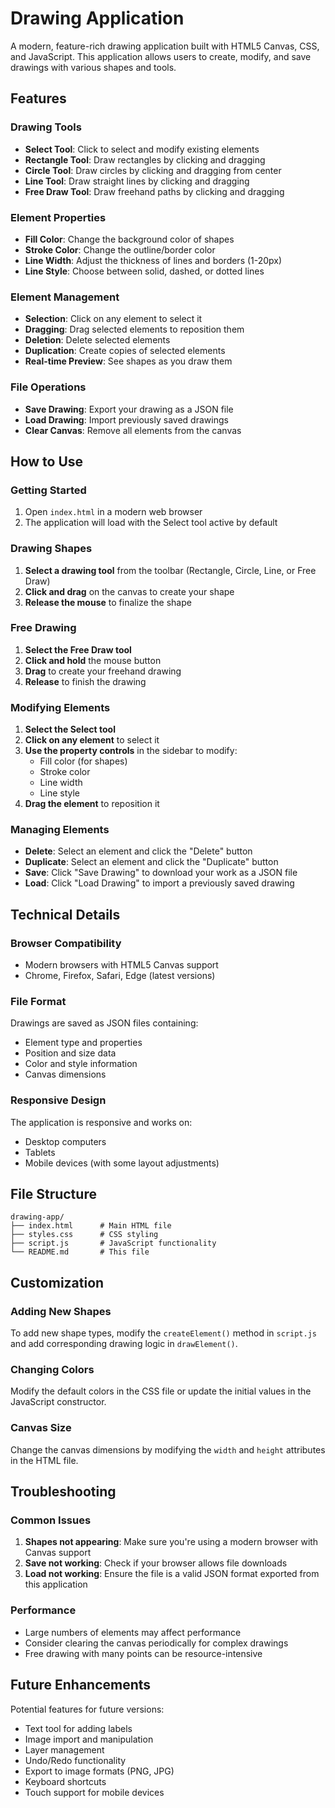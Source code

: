 # Drawing Application

A modern, feature-rich drawing application built with HTML5 Canvas, CSS, and JavaScript. This application allows users to create, modify, and save drawings with various shapes and tools.

## Features

### Drawing Tools
- **Select Tool**: Click to select and modify existing elements
- **Rectangle Tool**: Draw rectangles by clicking and dragging
- **Circle Tool**: Draw circles by clicking and dragging from center
- **Line Tool**: Draw straight lines by clicking and dragging
- **Free Draw Tool**: Draw freehand paths by clicking and dragging

### Element Properties
- **Fill Color**: Change the background color of shapes
- **Stroke Color**: Change the outline/border color
- **Line Width**: Adjust the thickness of lines and borders (1-20px)
- **Line Style**: Choose between solid, dashed, or dotted lines

### Element Management
- **Selection**: Click on any element to select it
- **Dragging**: Drag selected elements to reposition them
- **Deletion**: Delete selected elements
- **Duplication**: Create copies of selected elements
- **Real-time Preview**: See shapes as you draw them

### File Operations
- **Save Drawing**: Export your drawing as a JSON file
- **Load Drawing**: Import previously saved drawings
- **Clear Canvas**: Remove all elements from the canvas

## How to Use

### Getting Started
1. Open `index.html` in a modern web browser
2. The application will load with the Select tool active by default

### Drawing Shapes
1. **Select a drawing tool** from the toolbar (Rectangle, Circle, Line, or Free Draw)
2. **Click and drag** on the canvas to create your shape
3. **Release the mouse** to finalize the shape

### Free Drawing
1. **Select the Free Draw tool**
2. **Click and hold** the mouse button
3. **Drag** to create your freehand drawing
4. **Release** to finish the drawing

### Modifying Elements
1. **Select the Select tool**
2. **Click on any element** to select it
3. **Use the property controls** in the sidebar to modify:
   - Fill color (for shapes)
   - Stroke color
   - Line width
   - Line style
4. **Drag the element** to reposition it

### Managing Elements
- **Delete**: Select an element and click the "Delete" button
- **Duplicate**: Select an element and click the "Duplicate" button
- **Save**: Click "Save Drawing" to download your work as a JSON file
- **Load**: Click "Load Drawing" to import a previously saved drawing

## Technical Details

### Browser Compatibility
- Modern browsers with HTML5 Canvas support
- Chrome, Firefox, Safari, Edge (latest versions)

### File Format
Drawings are saved as JSON files containing:
- Element type and properties
- Position and size data
- Color and style information
- Canvas dimensions

### Responsive Design
The application is responsive and works on:
- Desktop computers
- Tablets
- Mobile devices (with some layout adjustments)

## File Structure
```
drawing-app/
├── index.html      # Main HTML file
├── styles.css      # CSS styling
├── script.js       # JavaScript functionality
└── README.md       # This file
```

## Customization

### Adding New Shapes
To add new shape types, modify the `createElement()` method in `script.js` and add corresponding drawing logic in `drawElement()`.

### Changing Colors
Modify the default colors in the CSS file or update the initial values in the JavaScript constructor.

### Canvas Size
Change the canvas dimensions by modifying the `width` and `height` attributes in the HTML file.

## Troubleshooting

### Common Issues
1. **Shapes not appearing**: Make sure you're using a modern browser with Canvas support
2. **Save not working**: Check if your browser allows file downloads
3. **Load not working**: Ensure the file is a valid JSON format exported from this application

### Performance
- Large numbers of elements may affect performance
- Consider clearing the canvas periodically for complex drawings
- Free drawing with many points can be resource-intensive

## Future Enhancements

Potential features for future versions:
- Text tool for adding labels
- Image import and manipulation
- Layer management
- Undo/Redo functionality
- Export to image formats (PNG, JPG)
- Keyboard shortcuts
- Touch support for mobile devices 
